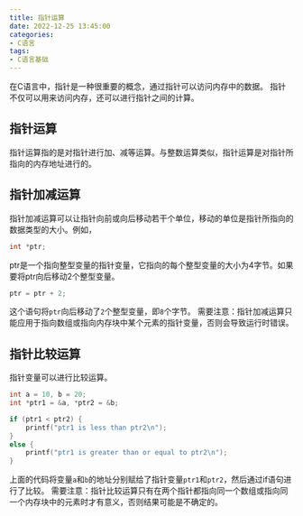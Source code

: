 ```yaml
---
title: 指针运算
date: 2022-12-25 13:45:00
categories:
- C语言
tags:
- C语言基础
---
```


在C语言中，指针是一种很重要的概念，通过指针可以访问内存中的数据。
指针不仅可以用来访问内存，还可以进行指针之间的计算。

## 指针运算

指针运算指的是对指针进行加、减等运算。与整数运算类似，指针运算是对指针所指向的内存地址进行的。

## 指针加减运算

指针加减运算可以让指针向前或向后移动若干个单位，移动的单位是指针所指向的数据类型的大小。例如，

```c
int *ptr;
```

ptr是一个指向整型变量的指针变量，它指向的每个整型变量的大小为4字节。如果要将ptr向后移动2个整型变量。

```c
ptr = ptr + 2;
```

这个语句将`ptr`向后移动了`2`个整型变量，即`8`个字节。
需要注意：指针加减运算只能应用于指向数组或指向内存块中某个元素的指针变量，否则会导致运行时错误。

## 指针比较运算

指针变量可以进行比较运算。

```c
int a = 10, b = 20;
int *ptr1 = &a, *ptr2 = &b;

if (ptr1 < ptr2) {
    printf("ptr1 is less than ptr2\n");
}
else {
    printf("ptr1 is greater than or equal to ptr2\n");
}
```

上面的代码将变量`a`和`b`的地址分别赋给了指针变量`ptr1`和`ptr2`，然后通过if语句进行了比较。
需要注意：指针比较运算只有在两个指针都指向同一个数组或指向同一个内存块中的元素时才有意义，否则结果可能是不确定的。